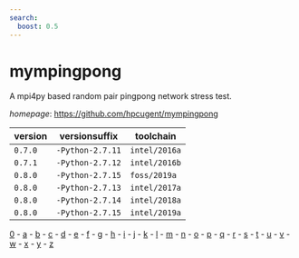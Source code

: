 ```yaml
---
search:
  boost: 0.5
---
```

# mympingpong

A mpi4py based random pair pingpong network stress test.

*homepage*: <https://github.com/hpcugent/mympingpong>

version | versionsuffix | toolchain
--------|---------------|----------
``0.7.0`` | ``-Python-2.7.11`` | ``intel/2016a``
``0.7.1`` | ``-Python-2.7.12`` | ``intel/2016b``
``0.8.0`` | ``-Python-2.7.15`` | ``foss/2019a``
``0.8.0`` | ``-Python-2.7.13`` | ``intel/2017a``
``0.8.0`` | ``-Python-2.7.14`` | ``intel/2018a``
``0.8.0`` | ``-Python-2.7.15`` | ``intel/2019a``

[0](../0/index.md) - [a](../a/index.md) - [b](../b/index.md) - [c](../c/index.md) - [d](../d/index.md) - [e](../e/index.md) - [f](../f/index.md) - [g](../g/index.md) - [h](../h/index.md) - [i](../i/index.md) - [j](../j/index.md) - [k](../k/index.md) - [l](../l/index.md) - [m](../m/index.md) - [n](../n/index.md) - [o](../o/index.md) - [p](../p/index.md) - [q](../q/index.md) - [r](../r/index.md) - [s](../s/index.md) - [t](../t/index.md) - [u](../u/index.md) - [v](../v/index.md) - [w](../w/index.md) - [x](../x/index.md) - [y](../y/index.md) - [z](../z/index.md)

